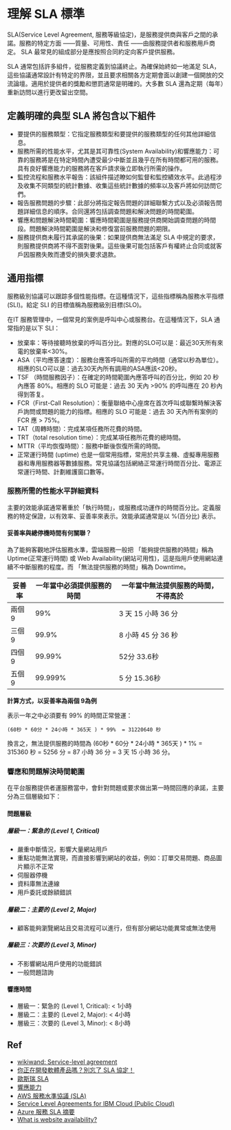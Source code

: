 # 理解 SLA 標準
SLA(Service Level Agreement, 服務等級協定)，是服務提供商與客戶之間的承諾。服務的特定方面 ——質量、可用性、責任 ——由服務提供者和服務用戶商定。 SLA 最常見的組成部分是應按照合同約定向客戶提供服務。

SLA 通常包括許多組件，從服務定義到協議終止。為確保始終如一地滿足 SLA，這些協議通常設計有特定的界限，並且要求相關各方定期會面以創建一個開放的交流論壇。適用於提供者的獎勵和懲罰通常是明確的。大多數 SLA 還為定期（每年）重新訪問以進行更改留出空間。

## 定義明確的典型 SLA 將包含以下組件
- 要提供的服務類型：它指定服務類型和要提供的服務類型的任何其他詳細信息。
- 服務所需的性能水平，尤其是其可靠性(System Availability)和響應能力：可靠的服務將是在特定時間內遭受最少中斷並且幾乎在所有時間都可用的服務。具有良好響應能力的服務將在客戶請求後立即執行所需的操作。
- 監控流程和服務水平報告：該組件描述瞭如何監督和監控績效水平。此過程涉及收集不同類型的統計數據、收集這些統計數據的頻率以及客戶將如何訪問它們。
- 報告服務問題的步驟：此部分將指定報告問題的詳細聯繫方式以及必須報告問題詳細信息的順序。合同還將包括調查問題和解決問題的時間範圍。
- 響應和問題解決時間範圍：響應時間範圍是服務提供商開始調查問題的時間段。問題解決時間範圍是解決和修復當前服務問題的期限。
- 服務提供商未履行其承諾的後果：如果提供商無法滿足 SLA 中規定的要求，則服務提供商將不得不面對後果。這些後果可能包括客戶有權終止合同或就客戶因服務失敗而遭受的損失要求退款。

## 通用指標
服務級別協議可以跟踪多個性能指標。在這種情況下，這些指標稱為服務水平指標(SLI)。給定 SLI 的目標值稱為服務級別目標(SLO)。

在IT 服務管理中，一個常見的案例是呼叫中心或服務台。在這種情況下，SLA 通常指的是以下 SLI：

- 放棄率：等待接聽時放棄的呼叫百分比。對應的SLO可以是：最近30天所有來電的放棄率<30%。
- ASA（平均應答速度）：服務台應答呼叫所需的平均時間（通常以秒為單位）。相應的SLO可以是：過去30天內所有調用的ASA應該<20秒。
- TSF （時間服務因子）：在確定的時間範圍內應答呼叫的百分比，例如 20 秒內應答 80%。相應的 SLO 可能是：過去 30 天內 >90% 的呼叫應在 20 秒內得到答复。
- FCR（First-Call Resolution）：衡量聯絡中心座席在首次呼叫或聯繫時解決客戶詢問或問題的能力的指標。相應的 SLO 可能是：過去 30 天內所有案例的 FCR 應 > 75%。
- TAT（周轉時間）：完成某項任務所花費的時間。
- TRT（total resolution time）：完成某項任務所花費的總時間。
- MTTR（平均恢復時間）：服務中斷後恢復所需的時間。
- 正常運行時間 (uptime) 也是一個常用指標，常用於共享主機、虛擬專用服務器和專用服務器等數據服務。常見協議包括網絡正常運行時間百分比、電源正常運行時間、計劃維護窗口數等。


### 服務所需的性能水平詳細資料
主要的效能承諾通常著重於「執行時間」，或服務成功運作的時間百分比。定義服務的特定保證，以有效率、妥善率來表示。效能承諾通常是以 %(百分比) 表示。

#### 妥善率與總停機時間有何關聯？
為了能夠客觀地評估服務水準，雲端服務一般把 「能夠提供服務的時間」稱為 Uptime(正常運行時間) 或 Web Availability(網站可用性)，這是指用戶使用網站連續不中斷服務的程度。而 「無法提供服務的時間」稱為 Downtime。

| 妥善率 | 一年當中必須提供服務的時間 | 一年當中無法提供服務的時間，不得高於 |
| -------- | -------- | -------- |
| 兩個 9     | 99%     | 3 天 15 小時 36 分     |
| 三個 9     | 99.9%     | 8 小時 45 分 36 秒     |
| 四個 9     | 99.99%     | 52分 33.6秒     |
| 五個 9     | 99.999%     | 5 分 15.36秒     |

**計算方式，以妥善率為兩個 9為例**

表示一年之中必須要有 99% 的時間正常營運：

`(60秒 * 60分 * 24小時 * 365天 ) * 99%  = 31220640 秒`

換言之，無法提供服務的時間為 (60秒 * 60分 * 24小時 * 365天 ) * 1% = 315360 秒 = 5256 分 = 87 小時 36 分 = 3 天 15 小時 36 分。


### 響應和問題解決時間範圍
在平台服務提供者運服務當中，會針對問題或要求做出第一時間回應的承諾，主要分為三個層級如下：

#### 問題層級
##### 層級一：緊急的 (Level 1, Critical)
* 嚴重中斷情況，影響大量網站用戶
* 重點功能無法實現，而直接影響到網站的收益，例如：訂單交易問題、商品圖片顯示不正常
* 伺服器停機
* 資料庫無法連線
* 用戶委託或餘額錯誤
##### 層級二：主要的 (Level 2, Major)
* 顧客能夠瀏覽網站且交易流程可以進行，但有部分網站功能異常或無法使用
##### 層級三：次要的 (Level 3, Minor)
* 不影響網站用戶使用的功能錯誤
* 一般問題諮詢

#### 響應時間
<!-- | 問題層級 | 響應時間 |
| -------- | -------- |
| 層級一 |  < 1小時 |
| 層級二 |  < 4小時 |
| 層級三 |  < 8小時 | -->
* 層級一：緊急的 (Level 1, Critical): < 1小時
* 層級二：主要的 (Level 2, Major): < 4小時
* 層級三：次要的 (Level 3, Minor): < 8小時


## Ref
- [wikiwand: Service-level agreement](https://www.wikiwand.com/en/Service-level_agreement)
- [你正在開發軟體產品嗎？別忘了 SLA 協定！](https://peterpowerfullife.com/blog/service-level-agreement/#%E7%99%BE%E5%88%86%E6%AF%94%E8%88%87%E7%B8%BD%E5%81%9C%E6%A9%9F%E6%99%82%E9%96%93%E6%9C%89%E4%BD%95%E9%97%9C%E8%81%AF)
- [歐斯瑞 SLA](https://www.astralweb.com.tw/service-level-agreement/)
- [響應能力](https://azure.microsoft.com/zh-cn/support/plans/response/)
- [AWS 服務水準協議 (SLA)](https://aws.amazon.com/tw/legal/service-level-agreements/)
- [Service Level Agreements for IBM Cloud (Public Cloud)](https://www.ibm.com/support/customer/csol/terms/?id=i126-9268&lc=zh-tw#detail-document)
- [Azure 服務 SLA 摘要](https://azure.microsoft.com/zh-tw/support/legal/sla/summary/)
- [What is website availability?](https://www.uptrends.com/what-is/website-availability)
